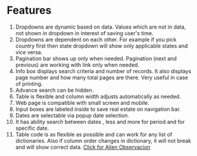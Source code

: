 # Features
1. Dropdowns are dynamic based on data. Values which are not in data, not shown in dropdown in interest of saving user's time.
2. Dropdowns are dependent on each other. For example if you pick country first then state dropdown will show only applicable states and vice versa.
3. Pagination bar shows up only when needed. Pagination (next and previous) are working with link only when needed.
4. Info box displays search criteria and number of records. It also displays page number and how many total pages are there. Very useful in case of printing.
5. Advance search can be hidden.
6. Table is flexible and column width adjusts automatically as needed.
7. Web page is compatible with small screen and mobile.
8. Input boxes are labeled inside to save real estate on navigation bar.
9. Dates are selectable via popup date selection.
10. It has ability search between dates , less and more for period and for specific date.
11. Table code is as flexible as possible and can work for any list of dictionaries. Also if column order changes in dictionary, it will not break and will show correct data.
[Click for Alien Observacion](index.html)


